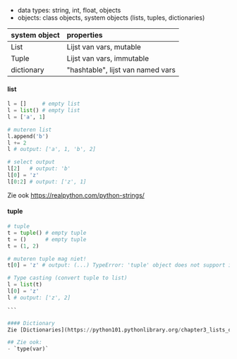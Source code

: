 - data types: string, int, float, objects
- objects: class objects, system objects (lists, tuples, dictionaries)

| system object | properties |
| :------------ | :--------- |
| List          | Lijst van vars, mutable |
| Tuple         | Lijst van vars, immutable |
| dictionary    | "hashtable", lijst van named vars|

#### list 
```python
l = []     # empty list
l = list() # empty list
l = ['a', 1]

# muteren list
l.append('b')
l += 2
l # output: ['a', 1, 'b', 2]

# select output
l[2]   # output: 'b'
l[0] = 'z'
l[0:2] # output: ['z', 1]
```

Zie ook https://realpython.com/python-strings/


#### tuple 
````python
# tuple
t = tuple() # empty tuple
t = ()      # empty tuple
t = (1, 2)

# muteren tuple mag niet!
t[0] = 'z' # output: (...) TypeError: 'tuple' object does not support item assignment

# Type casting (convert tuple to list)
l = list(t)
l[0] = 'z'
l # output: ['z', 2]

```

#### Dictionary
Zie [Dictionaries](https://python101.pythonlibrary.org/chapter3_lists_dicts.html#dictionaries)

## Zie ook:
- `type(var)`


